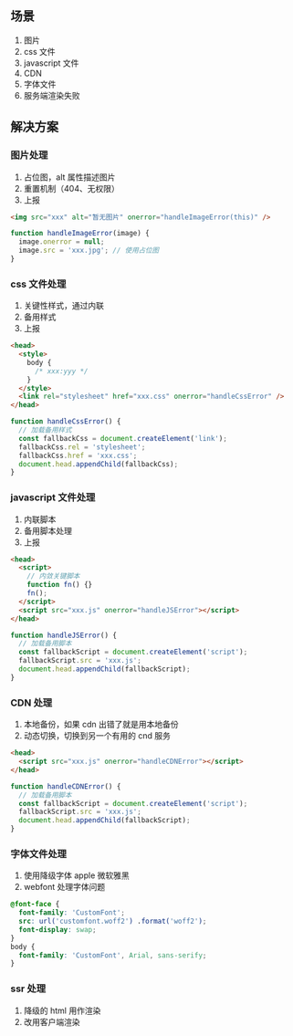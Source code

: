 ## 场景

1. 图片
2. css 文件
3. javascript 文件
4. CDN
5. 字体文件
6. 服务端渲染失败

## 解决方案

### 图片处理

1. 占位图，alt 属性描述图片
2. 重置机制（404、无权限）
3. 上报

```html
<img src="xxx" alt="暂无图片" onerror="handleImageError(this)" />
```

```js
function handleImageError(image) {
  image.onerror = null;
  image.src = 'xxx.jpg'; // 使用占位图
}
```

### css 文件处理

1. 关键性样式，通过内联
2. 备用样式
3. 上报

```html
<head>
  <style>
    body {
      /* xxx:yyy */
    }
  </style>
  <link rel="stylesheet" href="xxx.css" onerror="handleCssError" />
</head>
```

```js
function handleCssError() {
  // 加载备用样式
  const fallbackCss = document.createElement('link');
  fallbackCss.rel = 'stylesheet';
  fallbackCss.href = 'xxx.css';
  document.head.appendChild(fallbackCss);
}
```

### javascript 文件处理

1. 内联脚本
2. 备用脚本处理
3. 上报

```html
<head>
  <script>
    // 内敛关键脚本
    function fn() {}
    fn();
  </script>
  <script src="xxx.js" onerror="handleJSError"></script>
</head>
```

```js
function handleJSError() {
  // 加载备用脚本
  const fallbackScript = document.createElement('script');
  fallbackScript.src = 'xxx.js';
  document.head.appendChild(fallbackScript);
}
```

### CDN 处理

1. 本地备份，如果 cdn 出错了就是用本地备份
2. 动态切换，切换到另一个有用的 cnd 服务

```html
<head>
  <script src="xxx.js" onerror="handleCDNError"></script>
</head>
```

```js
function handleCDNError() {
  // 加载备用脚本
  const fallbackScript = document.createElement('script');
  fallbackScript.src = 'xxx.js';
  document.head.appendChild(fallbackScript);
}
```

### 字体文件处理

1. 使用降级字体 apple 微软雅黑
2. webfont 处理字体问题

```css
@font-face {
  font-family: 'CustomFont';
  src: url('customfont.woff2') .format('woff2');
  font-display: swap;
}
body {
  font-family: 'CustomFont', Arial, sans-serify;
}
```

### ssr 处理

1. 降级的 html 用作渲染
2. 改用客户端渲染
